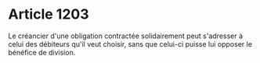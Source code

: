 # Article 1203

Le créancier d'une obligation contractée solidairement peut s'adresser à celui des débiteurs qu'il veut choisir, sans que celui-ci puisse lui opposer le bénéfice de division.